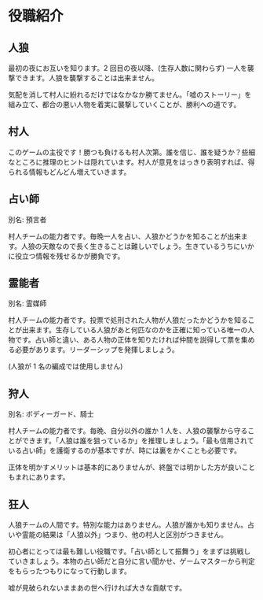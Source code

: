 # 役職紹介

## 人狼

最初の夜にお互いを知ります。2 回目の夜以降、(生存人数に関わらず) 一人を襲撃できます。人狼を襲撃することは出来ません。

気配を消して村人に紛れるだけではなかなか勝てません。「嘘のストーリー」を組み立て、都合の悪い人物を着実に襲撃していくことが、勝利への道です。

## 村人

このゲームの主役です！勝つも負けるも村人次第。誰を信じ、誰を疑うか？些細なところに推理のヒントは隠れています。村人が意見をはっきり表明すれば、得られる情報もどんどん増えていきます。

## 占い師

別名: 預言者

村人チームの能力者です。毎晩一人を占い、人狼かどうかを知ることが出来ます。人狼の天敵なので長く生きることは難しいでしょう。生きているうちにいかに役立つ情報を残せるかが勝負です。

## 霊能者

別名: 霊媒師

村人チームの能力者です。投票で処刑された人物が人狼だったかどうかを知ることが出来ます。生存している人狼があと何匹なのかを正確に知っている唯一の人物です。占い師と違い、ある人物の正体を知りたければ仲間を説得して票を集める必要があります。リーダーシップを発揮しましょう。

(人狼が 1 名の編成では使用しません)

## 狩人

別名: ボディーガード、騎士

村人チームの能力者です。毎晩、自分以外の誰か 1 人を、人狼の襲撃から守ることができます。「人狼は誰を狙っているか」を推理しましょう。「最も信用されている占い師」を護衛するのが基本ですが、時には裏をかくことも必要です。

正体を明かすメリットは基本的にありませんが、終盤では明かした方が良いこともまれにあります。

## 狂人

人狼チームの人間です。特別な能力はありません。人狼が誰かも知りません。占いや霊能の結果は「人狼以外」つまり、他の村人と区別がつきません。

初心者にとっては最も難しい役職です。「占い師として振舞う」をまずは挑戦していきましょう。本物の占い師だと自分に言い聞かせ、ゲームマスターから判定をもらったつもりになって行動します。

嘘が見破られないままあの世へ行ければ大きな貢献です。
